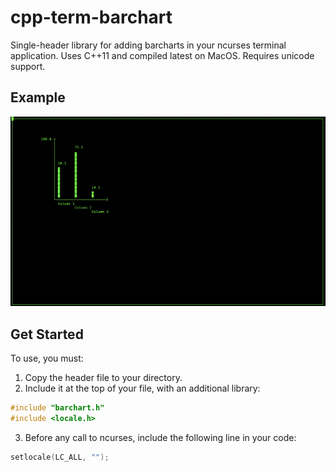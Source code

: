 # cpp-term-barchart
Single-header library for adding barcharts in your ncurses terminal application. Uses C++11 and compiled latest on MacOS. Requires unicode support. 

## Example 
![](/example1.png)

## Get Started

To use, you must:

1. Copy the header file to your directory.
2. Include it at the top of your file, with an additional library:
```c++
#include "barchart.h"
#include <locale.h>
```
3. Before any call to ncurses, include the following line in your code:
```c++
setlocale(LC_ALL, "");
```

